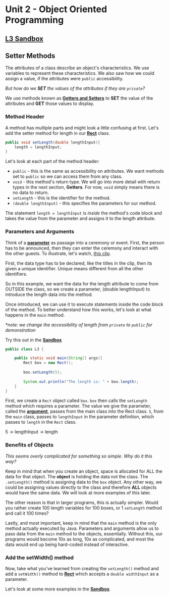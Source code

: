 # Unit 2 - Object Oriented Programming

## [**L3 Sandbox**][sandbox]

## Setter Methods

The attributes of a class describe an object's characteristics. We use variables to represent these characteristics. We also saw how we could assign a value, if the attributes were `public` accessibility. 

_But how do we **SET** the values of the attributes if they are `private`?_

We use methods known as [**Getters and Setters**](https://dzone.com/articles/java-getter-and-setter-basics-common-mistakes-and) to **SET** the value of the attributes and **GET** those values to display. 

### Method Header

A method has multiple parts and might look a little confusing at first. Let's add the setter method for length in our [**Rect**][rect] class.

```java
public void setLength(double lengthInput){
    length = lengthInput;
}
```
Let's look at each part of the method header: 

* `public` - this is the same as accessibility on attributes. We want methods set to `public` so we can access them from any class. 
* `void` - this method's return type. We will go into more detail with return types in the next section, **Getters**. For now, `void` simply means there is no data to return.
* `setLength` - this is the identifier for the method.
* `(double lengthInput)` - this specifies the parameters for our method. 

The statement `length = lengthInput` is _inside_ the method's code block and takes the value from the parameter and assigns it to the length attribute.

### Parameters and Arguments

Think of a [**parameter**](https://www.w3schools.com/java/java_methods_param.asp) as passage into a ceremony or event. First, the person has to be announced, then they can enter the ceremony and interact with the other guests. To illustrate, let's watch, [this clip](https://www.youtube.com/watch?v=GccrayoVmzk).

First, the data type has to be declared, like the titles in the clip, then its given a unique identifier. Unique means different from all the other identifiers. 

So in this example, we want the data for the length attribute to come from OUTSIDE the class, so we create a parameter, (double lengthInput) to introduce the length data into the method. 

Once introduced, we can use it to execute statements inside the code block of the method. To better understand how this works, let's look at what happens in the `main` method.

_*note: we change the accessibility of length from `private` to `public` for demonstration_

Try this out in the [**Sandbox**][sandbox]
```java
public class L3 {

    public static void main(String[] args){
        Rect box = new Rect();
        
        box.setLength(5);
        
        System.out.println("The length is: " + box.length);
    }
}
``` 
First, we create a `Rect` object called `box`. `box` then calls the `setLength` method which requires a parameter. The value we give the parameter, called the [**argument**](https://www.w3schools.com/java/java_methods_param.asp), passes from the main class into the Rect class. `5`, from the `main` class, passes to `lengthInput` in the parameter definition, which passes to `length` in the `Rect` class. 

5 -> lengthInput -> length

### Benefits of Objects

_This seems overly complicated for something so simple. Why do it this way?_

Keep in mind that when you create an object, space is allocated for ALL the data for that object. The **object** is holding the data not the class. The `.setLength()` method is assigning data to the `box` object. Any other way, we could be assigning values directly to the class and therefore **ALL** objects would have the same data. We will look at more examples of this later.

The other reason is that in larger programs, this is actually simpler. Would you rather create 100 length variables for 100 boxes, or 1 `setLength` method and call it 100 times?

Lastly, and most important, keep in mind that the `main` method is the only method actually executed by Java. Parameters and arguments allow us to pass data from the `main` method to the objects, essentially. Without this, our programs would become 10x as long, 10x as complicated, and most the data would end up being hard-coded instead of interactive.

### Add the setWidth() method

Now, take what you've learned from creating the `setLength()` method and add a `setWidth()` method to [**Rect**][rect] which accepts a `double widthInput` as a parameter. 

Let's look at some more examples in the [**Sandbox**][sandbox].


[sandbox]: ../L3.java
[rect]: ../Rect.java